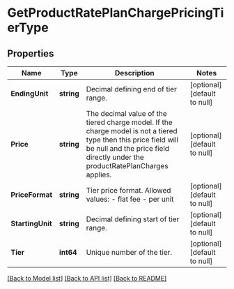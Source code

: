 # GetProductRatePlanChargePricingTierType

## Properties
Name | Type | Description | Notes
------------ | ------------- | ------------- | -------------
**EndingUnit** | **string** | Decimal defining end of tier range.  | [optional] [default to null]
**Price** | **string** | The decimal value of the tiered charge model. If the charge model is not a tiered type then this price field will be null and the price field directly under the productRatePlanCharges applies.  | [optional] [default to null]
**PriceFormat** | **string** | Tier price format.  Allowed values: - flat fee  - per unit  | [optional] [default to null]
**StartingUnit** | **string** | Decimal defining start of tier range.  | [optional] [default to null]
**Tier** | **int64** | Unique number of the tier.  | [optional] [default to null]

[[Back to Model list]](../README.md#documentation-for-models) [[Back to API list]](../README.md#documentation-for-api-endpoints) [[Back to README]](../README.md)


